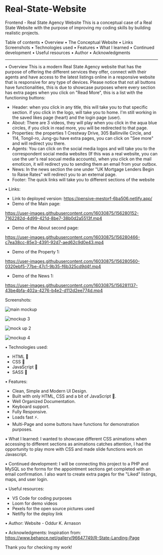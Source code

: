 # Real-State-Website
Frontend - Real State Agency Website This is a conceptual case of a Real State Website with the purpose of improving my coding skills by building realistic projects.


Table of contents 
•	Overview 
• The Conceptual Website 
•	Links Screenshots 
•	Technologies used 
•	Features 
•	What I learned 
•	Continued development 
•	Useful resources 
•	Author 
•	Acknowledgments


-----------------------------------
•	Overview This is a modern Real State Agency website that has the purpose of offering the different services they offer, connect with their agents and have access to the latest listings online in a responsive website that is responsive for any type of devices. Please notice that not all buttons have functionalities, this is due to showcase purposes where every section has extra pages when you click on "Read More", this is a list with the functioning buttons:
-   Header: when you click in any title, this will take you to that specific section. if you click in the logo, will take you to home. I'm still working in the saved likes page (heart) and the login page (user).
- 	About: There are 3 videos, they will play when you click in the aqua blue circles, if you click in read more, you will be redirected to that page.
- 	Properties: the properties 1 Crestway Drive, 305 Ballinville Circle, and 114, Tongil-ro, Jung-gu have extra pages, you can click on "See more" and will redirect you there.
- 	Agents: You can click on the social media logos and will take you to the correspondent social media websites (If this was a real website, you can use the uer's real socual media accounts), when you click on the mail emoticon, it will redirect you to sending them an email from your outbox.
- 	News: In the news section the one under "UK Mortgage Lenders Begin to Raise Rates" will redirect you to an external page.
- 	Footer: The quick links will take you to different sections of the website


•	Links:
- 	Link to deployed version: https://pensive-mestorf-6ba506.netlify.app/
- 	Demo of the Main page:


https://user-images.githubusercontent.com/16030875/156280152-7162282d-4d99-421d-8be7-38b0d2a5513f.mp4


- Demo of the About second page: 

https://user-images.githubusercontent.com/16030875/156280466-c7ea38cc-85e3-4391-92d7-aed62c9d0e43.mp4


- Demo of the Property 1: 

https://user-images.githubusercontent.com/16030875/156280560-0320ebf5-77be-47c1-9b35-f6b325cd9d4f.mp4


- Demo of the News 1: 

https://user-images.githubusercontent.com/16030875/156281137-43be4bfa-402a-4276-b4e2-d112d2ee774d.mp4



Screenshots:

![main mockup](https://user-images.githubusercontent.com/16030875/156280211-85929266-5abc-41f3-aeb3-105f7fdb5b62.png)



![mockup 3](https://user-images.githubusercontent.com/16030875/156280681-16aa6f53-ab49-422a-b835-76918e37917d.png)


![mock up 2](https://user-images.githubusercontent.com/16030875/156280760-a2611c2a-3d4e-423a-aa2f-6bdf7b0f65bd.png)


![mockup 4](https://user-images.githubusercontent.com/16030875/156280782-6a435d7c-c193-4da3-a4a1-5793a730741d.png)

• Technologies used:
- HTML 🚀
- CSS 🚀
- JavaScript 🚀
- SASS 🚀


• Features:
- Clean, Simple and Modern UI Design.
- Built with only HTML, CSS and a bit of JavaScript 🔨.
- Well Organized Documentation.
- Keyboard support.
- Fully Responsive.
- Loads fast ⚡.
- Multi-Page and some buttons have functions for demonstration purposes.



• What I learned:
I wanted to showcase different CSS animations when accessing to different sections as animations catches attention, I had the opportunity to play more with CSS and made slide functions work on Javascript. 


• Continued development:
I will be connecting this project to a PHP and MySQL so the forms for the appointment sections get completed with an email confirmation. I also want to create extra pages for the "Liked" listings, maps, and user login.


• Useful resources:
- VS Code for coding purposes
- Loom for demo videos
- Pexels for the open source pictures used
- Netifly for the deploy link


• Author:
Website - Oddur K. Arnason

• Acknowledgments:
Inspiration from: https://www.behance.net/gallery/96647749/R-State-Landing-Page 




Thank you for checking my work!
